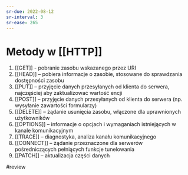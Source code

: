 ```yaml
---
sr-due: 2022-08-12
sr-interval: 3
sr-ease: 265
---
```


# Metody w [[HTTP]]
1.  [[GET]] - pobranie zasobu wskazanego przez URI
2.  [[HEAD]] – pobiera informacje o zasobie, stosowane do sprawdzania dostępności zasobu
3.  [[PUT]] – przyjęcie danych przesyłanych od klienta do serwera, najczęściej aby zaktualizować wartość encji
4.  [[POST]] – przyjęcie danych przesyłanych od klienta do serwera (np. wysyłanie zawartości formularzy)
5.  [[DELETE]] – żądanie usunięcia zasobu, włączone dla uprawnionych użytkowników
6.  [[OPTIONS]] – informacje o opcjach i wymaganiach istniejących w kanale komunikacyjnym
7.  [[TRACE]] – diagnostyka, analiza kanału komunikacyjnego
8.  [[CONNECT]] – żądanie przeznaczone dla serwerów pośredniczących pełniących funkcje tunelowania
9.  [[PATCH]] – aktualizacja części danych

#review